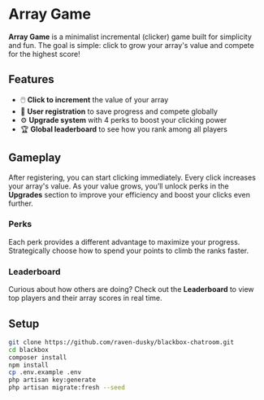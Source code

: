 # Array Game

**Array Game** is a minimalist incremental (clicker) game built for simplicity and fun. The goal is simple: click to grow your array's value and compete for the highest score!

## Features

- 🖱️ **Click to increment** the value of your array
- 👤 **User registration** to save progress and compete globally
- ⚙️ **Upgrade system** with 4 perks to boost your clicking power
- 🏆 **Global leaderboard** to see how you rank among all players

## Gameplay

After registering, you can start clicking immediately. Every click increases your array's value. As your value grows, you’ll unlock perks in the **Upgrades** section to improve your efficiency and boost your clicks even further.

### Perks

Each perk provides a different advantage to maximize your progress. Strategically choose how to spend your points to climb the ranks faster.

### Leaderboard

Curious about how others are doing? Check out the **Leaderboard** to view top players and their array scores in real time.

## Setup
```bash
git clone https://github.com/raven-dusky/blackbox-chatroom.git
cd blackbox
composer install
npm install
cp .env.example .env
php artisan key:generate
php artisan migrate:fresh --seed
